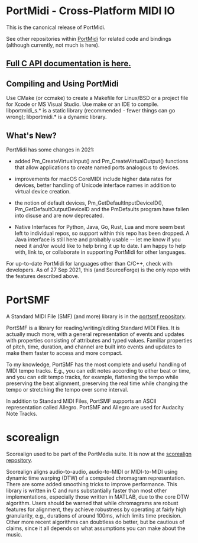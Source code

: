 # PortMidi - Cross-Platform MIDI IO

This is the canonical release of PortMidi.

See other repositories within [PortMidi](https://github.com/PortMidi) for related code and bindings (although currently, not much is here).

## [Full C API documentation is here.](https://portmidi.github.io/portmidi_docs/)

## Compiling and Using PortMidi

Use CMake (or ccmake) to create a Makefile for Linux/BSD or a 
project file for Xcode or MS Visual Studio. Use make or an IDE to compile. 
libportmidi_s.* is a static library (recommended - fewer things can go wrong);
libportmidi.* is a dynamic library.

## What's New?

PortMidi has some changes in 2021:

 - added Pm_CreateVirtualInput() and Pm_CreateVirtualOutput() functions that allow
   applications to create named ports analogous to devices.
   
 - improvements for macOS CoreMIDI include higher data rates for devices, better
   handling of Unicode interface names in addition to virtual device creation.
   
 - the notion of default devices, Pm_GetDefaultInputDeviceID(), 
   Pm_GetDefaultOutputDeviceID and the PmDefaults program have fallen into disuse
   and are now deprecated.
   
 - Native Interfaces for Python, Java, Go, Rust, Lua and more seem best left
   to individual repos, so support within this repo has been dropped. A Java
   interface is still here and probably usable -- let me know if you need it
   and/or would like to help bring it up to date. I am happy to help with, 
   link to, or collaborate in supporting PortMidi for other languages. 
   
For up-to-date PortMidi for languages other than C/C++, check with
developers. As of 27 Sep 2021, this (and SourceForge) is the only repo with
the features described above.

# PortSMF

A Standard MIDI File (SMF) (and more) library is in the [portsmf repository](https://github.com/PortMidi/portsmf).

PortSMF is a library for reading/writing/editing Standard MIDI Files. It is
actually much more, with a general representation of events and updates with
properties consisting of attributes and typed values. Familiar properties of
pitch, time, duration, and channel are built into events and updates to make
them faster to access and more compact.

To my knowledge, PortSMF has the most complete and useful handling of MIDI
tempo tracks. E.g., you can edit notes according to either beat or time, and
you can edit tempo tracks, for example, flattening the tempo while preserving
the beat alignment, preserving the real time while changing the tempo or 
stretching the tempo over some interval.

In addition to Standard MIDI Files, PortSMF supports an ASCII representation
called Allegro. PortSMF and Allegro are used for Audacity Note Tracks.

# scorealign

Scorealign used to be part of the PortMedia suite. It is now at the [scorealign repository](https://github.com/rbdannenberg/scorealign).

Scorealign aligns
audio-to-audio, audio-to-MIDI or MIDI-to-MIDI using dynamic time warping (DTW)
of a computed chromagram representation. There are some added smoothing tricks
to improve performance. This library is written in C and runs substantially 
faster than most other implementations, especially those written in MATLAB,
due to the core DTW algorithm. Users should be warned that while chromagrams
are robust features for alignment, they achieve robustness by operating at 
fairly high granularity, e.g., durations of around 100ms, which limits 
time precision. Other more recent algorithms can doubtless do better, but
be cautious of claims, since it all depends on what assumptions you can 
make about the music.

